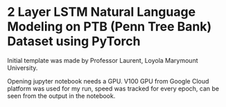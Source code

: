 # 2 Layer LSTM Natural Language Modeling on PTB (Penn Tree Bank) Dataset using PyTorch

Initial template was made by Professor Laurent, Loyola Marymount University.

Opening jupyter notebook needs a GPU. V100 GPU from Google Cloud platform was used for my run, speed was tracked for every epoch, can be seen from the output in the notebook.
